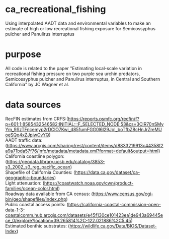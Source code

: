 # ca_recreational_fishing
Using interpolated AADT data and environmental variables to make an estimate of high or low recreational fishing exposure for Semicossyphus pulcher and Panulirus interruptus

# purpose
All code is related to the paper
"Estimating local-scale variation in recreational fishing pressure on two purple sea urchin predators, 
Semicossyphus pulcher and Panulirus interruptus, in Central and Southern California" by JC Wagner et al.

# data sources
RecFIN estimates from CRFS:(https://reports.psmfc.org/recfin/f?p=601:1:8585432546582:INITIAL:::F_SELECTED_NODE:53&cs=3CIR70nSMyYm_9SzTFncemyp2rDClO7Kwi_d851umFGG0l6l29JoI_boTfbZ8cHnJrZreMUoeSQo4xZJpiwCvYQ)  
AADT traffic data: (https://www.arcgis.com/sharing/rest/content/items/d8833219913c44358f2a9a71bda57f76/info/metadata/metadata.xml?format=default&output=html)  
California coastline polygon: (https://geodata.library.ucsb.edu/catalog/3853-s3_2002_s3_reg_pacific_ocean)  
Shapefile of California Counties: (https://data.ca.gov/dataset/ca-geographic-boundaries)  
Light attenuation: (https://coastwatch.noaa.gov/cwn/product-families/ocean-color.html)  
Roadway data available from CA census: (https://www.census.gov/cgi-bin/geo/shapefiles/index.php)  
Public coastal access points: (https://california-coastal-commission-open-data-1-3-coastalcomm.hub.arcgis.com/datasets/e45f130ce101423ea1de943a69445ece_0/explore?location=39.265814%2C-122.021886%2C5.45)  
Estimated benthic substrates: (https://wildlife.ca.gov/Data/BIOS/Dataset-Index)

